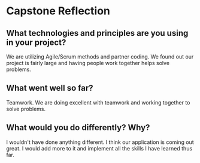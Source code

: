 # Capstone Reflection

## What technologies and principles are you using in your project?

We are utilizing Agile/Scrum methods and partner coding. We found out our project is fairly large and having people work together helps solve problems.

## What went well so far?

Teamwork. We are doing excellent with teamwork and working together to solve problems. 

## What would you do differently? Why?

I wouldn't have done anything different. I think our application is coming out great. I would add more to it and implement all the skills I have learned thus far. 